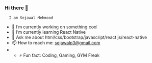 ### Hi there 👋
      I am Sejawal Mehmood
- 🔭 I’m currently working on something cool 
- 🌱 I’m currently learning React Native
- 💬 Ask me about html/css/bootstrap/javascript/react js/react-native
- 📫 How to reach me: sejawalp3@gmail.com
-  - ⚡ Fun fact: Coding,  Gaming, GYM Freak

